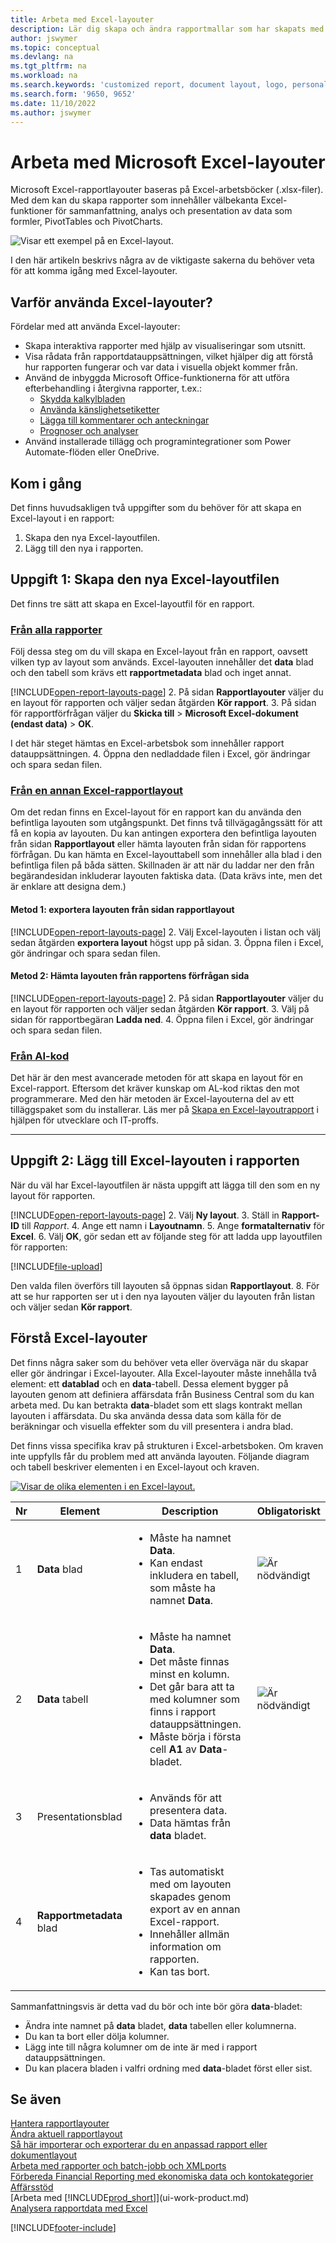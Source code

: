 ```yaml
---
title: Arbeta med Excel-layouter
description: Lär dig skapa och ändra rapportmallar som har skapats med Excel.
author: jswymer
ms.topic: conceptual
ms.devlang: na
ms.tgt_pltfrm: na
ms.workload: na
ms.search.keywords: 'customized report, document layout, logo, personalize'
ms.search.form: '9650, 9652'
ms.date: 11/10/2022
ms.author: jswymer
---
```

# <a name="working-with-microsoft-excel-layouts"></a>Arbeta med Microsoft Excel-layouter

Microsoft Excel-rapportlayouter baseras på Excel-arbetsböcker (.xlsx-filer). Med dem kan du skapa rapporter som innehåller välbekanta Excel-funktioner för sammanfattning, analys och presentation av data som formler, PivotTables och PivotCharts.

![Visar ett exempel på en Excel-layout.](media/excel-layout-2.png)

I den här artikeln beskrivs några av de viktigaste sakerna du behöver veta för att komma igång med Excel-layouter.

## <a name="why-use-excel-layouts"></a>Varför använda Excel-layouter?

Fördelar med att använda Excel-layouter:

- Skapa interaktiva rapporter med hjälp av visualiseringar som utsnitt.
- Visa rådata från rapportdatauppsättningen, vilket hjälper dig att förstå hur rapporten fungerar och var data i visuella objekt kommer från.
- Använd de inbyggda Microsoft Office-funktionerna för att utföra efterbehandling i återgivna rapporter, t.ex.:
  - [Skydda kalkylbladen](https://support.microsoft.com/office/protect-a-worksheet-3179efdb-1285-4d49-a9c3-f4ca36276de6)
  - [Använda känslighetsetiketter](https://support.microsoft.com/office/apply-sensitivity-labels-to-your-files-and-email-in-office-2f96e7cd-d5a4-403b-8bd7-4cc636bae0f9)
  - [Lägga till kommentarer och anteckningar](https://support.microsoft.com/office/insert-comments-and-notes-in-excel-65f504d8-160b-4a05-ac30-46fbd5227a52)
  - [Prognoser och analyser](https://support.microsoft.com/office/introduction-to-what-if-analysis-22bffa5f-e891-4acc-bf7a-e4645c446fb4)
- Använd installerade tillägg och programintegrationer som Power Automate-flöden eller OneDrive.

## <a name="get-started"></a>Kom i gång

Det finns huvudsakligen två uppgifter som du behöver för att skapa en Excel-layout i en rapport:

1. Skapa den nya Excel-layoutfilen.
2. Lägg till den nya i rapporten.

## <a name="task-1-create-the-excel-layout-file"></a>Uppgift 1: Skapa den nya Excel-layoutfilen

Det finns tre sätt att skapa en Excel-layoutfil för en rapport.

### [Från alla rapporter](#tab/any-report)

Följ dessa steg om du vill skapa en Excel-layout från en rapport, oavsett vilken typ av layout som används. Excel-layouten innehåller det **data** blad och den tabell som krävs ett **rapportmetadata** blad och inget annat.

[!INCLUDE[open-report-layouts-page](includes/open-report-layouts-page.md)]
2. På sidan **Rapportlayouter** väljer du en layout för rapporten och väljer sedan åtgärden **Kör rapport**.
3. På sidan för rapportförfrågan väljer du **Skicka till** > **Microsoft Excel-dokument (endast data)** > **OK**.

   I det här steget hämtas en Excel-arbetsbok som innehåller rapport datauppsättningen.
4. Öppna den nedladdade filen i Excel, gör ändringar och spara sedan filen.

### [Från en annan Excel-rapportlayout](#tab/other-layout)

Om det redan finns en Excel-layout för en rapport kan du använda den befintliga layouten som utgångspunkt. Det finns två tillvägagångssätt för att få en kopia av layouten. Du kan antingen exportera den befintliga layouten från sidan **Rapportlayout** eller hämta layouten från sidan för rapportens förfrågan. Du kan hämta en Excel-layouttabell som innehåller alla blad i den befintliga filen på båda sätten. Skillnaden är att när du laddar ner den från begärandesidan inkluderar layouten faktiska data. (Data krävs inte, men det är enklare att designa dem.)

#### <a name="approach-1-export-the-layout-from-the-report-layouts-page"></a>Metod 1: exportera layouten från sidan **rapportlayout**

[!INCLUDE[open-report-layouts-page](includes/open-report-layouts-page.md)]
2. Välj Excel-layouten i listan och välj sedan åtgärden **exportera layout** högst upp på sidan.
3. Öppna filen i Excel, gör ändringar och spara sedan filen.

#### <a name="approach-2-download-the-layout-from-the-reports-request-page"></a>Metod 2: Hämta layouten från rapportens förfrågan sida

[!INCLUDE[open-report-layouts-page](includes/open-report-layouts-page.md)]
2. På sidan **Rapportlayouter** väljer du en layout för rapporten och väljer sedan åtgärden **Kör rapport**.
3. Välj på sidan för rapportbegäran **Ladda ned**.
4. Öppna filen i Excel, gör ändringar och spara sedan filen.

### [Från AI-kod](#tab/from-code)

Det här är den mest avancerade metoden för att skapa en layout för en Excel-rapport. Eftersom det kräver kunskap om AL-kod riktas den mot programmerare. Med den här metoden är Excel-layouterna del av ett tilläggspaket som du installerar. Läs mer på [Skapa en Excel-layoutrapport](/dynamics365/business-central/dev-itpro/developer/devenv-howto-excel-report-layout) i hjälpen för utvecklare och IT-proffs.

---

## <a name="task-2-add-the-excel-layout-to-the-report"></a>Uppgift 2: Lägg till Excel-layouten i rapporten

När du väl har Excel-layoutfilen är nästa uppgift att lägga till den som en ny layout för rapporten.

[!INCLUDE[open-report-layouts-page](includes/open-report-layouts-page.md)]
2. Välj **Ny layout**.
3. Ställ in **Rapport-ID** till *Rapport*.
4. Ange ett namn i **Layoutnamn**.
5. Ange **formatalternativ** för **Excel**.
6. Välj **OK**, gör sedan ett av följande steg för att ladda upp layoutfilen för rapporten:

   [!INCLUDE[file-upload](includes/file-upload.md)]

   Den valda filen överförs till layouten så öppnas sidan **Rapportlayout**.
8. För att se hur rapporten ser ut i den nya layouten väljer du layouten från listan och väljer sedan **Kör rapport**.

<!--

**Data** sheet
  - An Excel layout must contain a sheet named **Data**.
  - The **Data** sheet must include a table named **Data**.

**Data** table
  - The **Data** sheet must include a table named **Data**.
  - The table must have at least one column and can only include columns that are also in the report dataset.
  - The table must start in the first cell **A1** of the **Data** sheet.

3. Report metadata 
-->

## <a name="understanding-excel-layouts"></a>Förstå Excel-layouter

Det finns några saker som du behöver veta eller överväga när du skapar eller gör ändringar i Excel-layouter. Alla Excel-layouter måste innehålla två element: ett **datablad** och en **data**-tabell. Dessa element bygger på layouten genom att definiera affärsdata från Business Central som du kan arbeta med. Du kan betrakta **data**-bladet som ett slags kontrakt mellan layouten i affärsdata. Du ska använda dessa data som källa för de beräkningar och visuella effekter som du vill presentera i andra blad.

Det finns vissa specifika krav på strukturen i Excel-arbetsboken. Om kraven inte uppfylls får du problem med att använda layouten. Följande diagram och tabell beskriver elementen i en Excel-layout och kraven.

[![Visar de olika elementen i en Excel-layout.](media/excel-layout-callouts-2.png)](media/excel-layout-callouts-2.png#lightbox)

|Nr|Element|Description|Obligatoriskt|
|---|-------|----|---|
|1|**Data** blad|<ul><li>Måste ha namnet **Data**.</li><li>Kan endast inkludera en tabell, som måste ha namnet **Data**.</li></ul>|![Är nödvändigt](media/check.png) | 
|2|**Data** tabell|<ul><li>Måste ha namnet **Data**.</li><li>Det måste finnas minst en kolumn.</li><li>Det går bara att ta med kolumner som finns i rapport datauppsättningen.</li><li>Måste börja i första cell **A1** av **Data**-bladet.</li></ul>|![Är nödvändigt](media/check.png)|
|3|Presentationsblad|<ul><li>Används för att presentera data.</li><li>Data hämtas från **data** bladet. </li></ul>||
|4|**Rapportmetadata** blad|<ul><li>Tas automatiskt med om layouten skapades genom export av en annan Excel-rapport.</li><li>Innehåller allmän information om rapporten.</li><li>Kan tas bort.</li></ul>|

Sammanfattningsvis är detta vad du bör och inte bör göra **data**-bladet:

- Ändra inte namnet på **data** bladet, **data** tabellen eller kolumnerna.
- Du kan ta bort eller dölja kolumner.
- Lägg inte till några kolumner om de inte är med i rapport datauppsättningen.
- Du kan placera bladen i valfri ordning med **data**-bladet först eller sist.

## <a name="see-also"></a>Se även

[Hantera rapportlayouter](ui-manage-report-layouts.md)  
[Ändra aktuell rapportlayout](ui-how-change-layout-currently-used-report.md)  
[Så här importerar och exporterar du en anpassad rapport eller dokumentlayout](ui-how-import-and-export-report-layout.md)  
[Arbeta med rapporter och batch-jobb och XMLports](ui-work-report.md)  
[Förbereda Financial Reporting med ekonomiska data och kontokategorier](bi-how-work-account-schedule.md)  
[Affärsstöd](bi.md)  
[Arbeta med [!INCLUDE[prod_short](includes/prod_short.md)]](ui-work-product.md)  
[Analysera rapportdata med Excel](report-analyze-excel.md)  

[!INCLUDE[footer-include](includes/footer-banner.md)]
